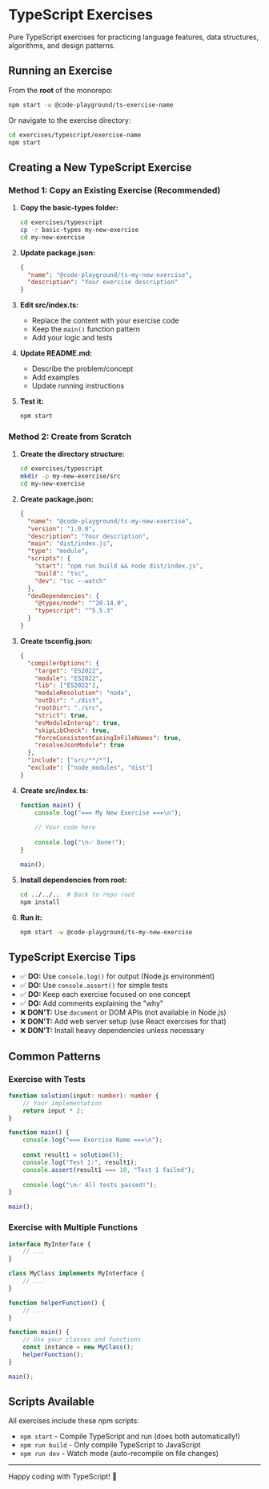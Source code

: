 # TypeScript Exercises

Pure TypeScript exercises for practicing language features, data structures, algorithms, and design patterns.

## Running an Exercise

From the **root** of the monorepo:
```bash
npm start -w @code-playground/ts-exercise-name
```

Or navigate to the exercise directory:
```bash
cd exercises/typescript/exercise-name
npm start
```

## Creating a New TypeScript Exercise

### Method 1: Copy an Existing Exercise (Recommended)

1. **Copy the basic-types folder:**
   ```bash
   cd exercises/typescript
   cp -r basic-types my-new-exercise
   cd my-new-exercise
   ```

2. **Update package.json:**
   ```json
   {
     "name": "@code-playground/ts-my-new-exercise",
     "description": "Your exercise description"
   }
   ```

3. **Edit src/index.ts:**
   - Replace the content with your exercise code
   - Keep the `main()` function pattern
   - Add your logic and tests

4. **Update README.md:**
   - Describe the problem/concept
   - Add examples
   - Update running instructions

5. **Test it:**
   ```bash
   npm start
   ```

### Method 2: Create from Scratch

1. **Create the directory structure:**
   ```bash
   cd exercises/typescript
   mkdir -p my-new-exercise/src
   cd my-new-exercise
   ```

2. **Create package.json:**
   ```json
   {
     "name": "@code-playground/ts-my-new-exercise",
     "version": "1.0.0",
     "description": "Your description",
     "main": "dist/index.js",
     "type": "module",
     "scripts": {
       "start": "npm run build && node dist/index.js",
       "build": "tsc",
       "dev": "tsc --watch"
     },
     "devDependencies": {
       "@types/node": "^20.14.0",
       "typescript": "^5.5.3"
     }
   }
   ```

3. **Create tsconfig.json:**
   ```json
   {
     "compilerOptions": {
       "target": "ES2022",
       "module": "ES2022",
       "lib": ["ES2022"],
       "moduleResolution": "node",
       "outDir": "./dist",
       "rootDir": "./src",
       "strict": true,
       "esModuleInterop": true,
       "skipLibCheck": true,
       "forceConsistentCasingInFileNames": true,
       "resolveJsonModule": true
     },
     "include": ["src/**/*"],
     "exclude": ["node_modules", "dist"]
   }
   ```

4. **Create src/index.ts:**
   ```typescript
   function main() {
       console.log("=== My New Exercise ===\n");
       
       // Your code here
       
       console.log("\n✅ Done!");
   }

   main();
   ```

5. **Install dependencies from root:**
   ```bash
   cd ../../..  # Back to repo root
   npm install
   ```

6. **Run it:**
   ```bash
   npm start -w @code-playground/ts-my-new-exercise
   ```

## TypeScript Exercise Tips

- ✅ **DO:** Use `console.log()` for output (Node.js environment)
- ✅ **DO:** Use `console.assert()` for simple tests
- ✅ **DO:** Keep each exercise focused on one concept
- ✅ **DO:** Add comments explaining the "why"
- ❌ **DON'T:** Use `document` or DOM APIs (not available in Node.js)
- ❌ **DON'T:** Add web server setup (use React exercises for that)
- ❌ **DON'T:** Install heavy dependencies unless necessary

## Common Patterns

### Exercise with Tests
```typescript
function solution(input: number): number {
    // Your implementation
    return input * 2;
}

function main() {
    console.log("=== Exercise Name ===\n");
    
    const result1 = solution(5);
    console.log("Test 1:", result1);
    console.assert(result1 === 10, "Test 1 failed");
    
    console.log("\n✅ All tests passed!");
}

main();
```

### Exercise with Multiple Functions
```typescript
interface MyInterface {
    // ...
}

class MyClass implements MyInterface {
    // ...
}

function helperFunction() {
    // ...
}

function main() {
    // Use your classes and functions
    const instance = new MyClass();
    helperFunction();
}

main();
```

## Scripts Available

All exercises include these npm scripts:

- `npm start` - Compile TypeScript and run (does both automatically!)
- `npm run build` - Only compile TypeScript to JavaScript
- `npm run dev` - Watch mode (auto-recompile on file changes)

---

Happy coding with TypeScript! 🚀

